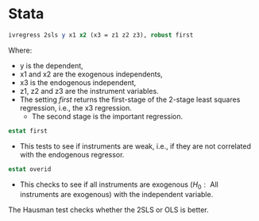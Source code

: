 # Stata
```Stata
ivregress 2sls y x1 x2 (x3 = z1 z2 z3), robust first
```
Where:
- y is the dependent,
- x1 and x2 are the exogenous independents,
- x3 is the endogenous independent,
- z1, z2 and z3 are the instrument variables.
- The setting *first* returns the first-stage of the 2-stage least squares regression, i.e., the x3 regression.
	- The second stage is the important regression.
```Stata
estat first
```
- This tests to see if instruments are weak, i.e., if they are not correlated with the endogenous regressor.

```Stata
estat overid
```
- This checks to see if all instruments are exogenous ($H_{0}:\text{ All instruments are exogenous}$) with the independent variable.

The Hausman test checks whether the 2SLS or OLS is better.